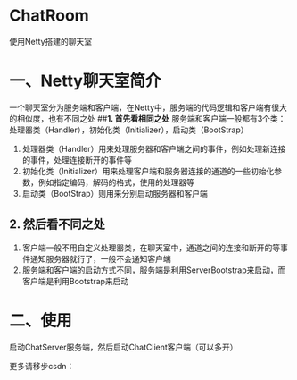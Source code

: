# ChatRoom
使用Netty搭建的聊天室
# **一、Netty聊天室简介**
一个聊天室分为服务端和客户端，在Netty中，服务端的代码逻辑和客户端有很大的相似度，也有不同之处
##**1. 首先看相同之处**
服务端和客户端一般都有3个类：处理器类（Handler），初始化类（Initializer），启动类（BootStrap）
1. 处理器类（Handler）用来处理服务器和客户端之间的事件，例如处理新连接的事件，处理连接断开的事件等
2. 初始化类（Initializer）用来处理客户端和服务器连接的通道的一些初始化参数，例如指定编码，解码的格式，使用的处理器等
3. 启动类（BootStrap）则用来分别启动服务器和客户端
## **2. 然后看不同之处**
1. 客户端一般不用自定义处理器类，在聊天室中，通道之间的连接和断开的等事件通知服务器就行了，一般不会通知客户端
2. 服务端和客户端的启动方式不同，服务端是利用ServerBootstrap来启动，而客户端是利用Bootstrap来启动

# **二、使用**
启动ChatServer服务端，然后启动ChatClient客户端（可以多开）

更多请移步csdn：
